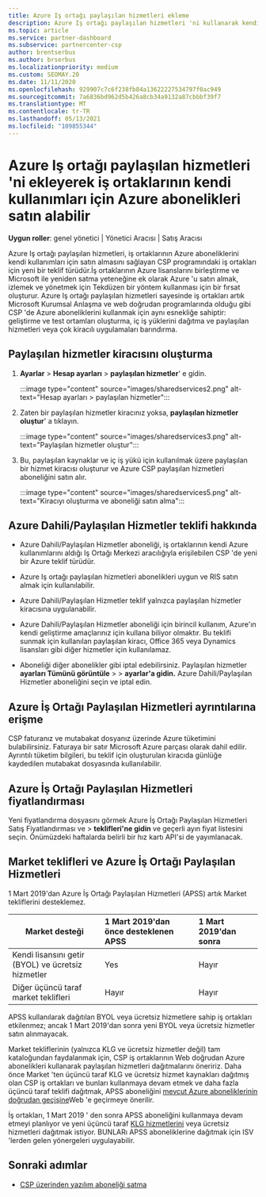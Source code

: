 ```yaml
---
title: Azure Iş ortağı paylaşılan hizmetleri ekleme
description: Azure Iş ortağı paylaşılan hizmetleri 'ni kullanarak kendi kullanım için Azure abonelikleri satın alın ve Azure 'u satın alma, izleme ve yönetmeye yönelik Tekdüzen bir yönteme sahip olun.
ms.topic: article
ms.service: partner-dashboard
ms.subservice: partnercenter-csp
author: brentserbus
ms.author: brserbus
ms.localizationpriority: medium
ms.custom: SEOMAY.20
ms.date: 11/11/2020
ms.openlocfilehash: 929907c7c6f238fb84a13622227534797f0ac949
ms.sourcegitcommit: 7a6836bd962d5b426a8cb34a9132a87cbbbf39f7
ms.translationtype: MT
ms.contentlocale: tr-TR
ms.lasthandoff: 05/13/2021
ms.locfileid: "109855344"
---
```

# <a name="add-azure-partner-shared-services-so-partners-can-buy-azure-subscriptions-for-their-own-use"></a>Azure Iş ortağı paylaşılan hizmetleri 'ni ekleyerek iş ortaklarının kendi kullanımları için Azure abonelikleri satın alabilir

**Uygun roller**: genel yönetici | Yönetici Aracısı | Satış Aracısı

Azure Iş ortağı paylaşılan hizmetleri, iş ortaklarının Azure aboneliklerini kendi kullanımları için satın almasını sağlayan CSP programındaki iş ortakları için yeni bir teklif türüdür.İş ortaklarının Azure lisanslarını birleştirme ve Microsoft ile yeniden satma yeteneğine ek olarak Azure 'u satın almak, izlemek ve yönetmek için Tekdüzen bir yöntem kullanması için bir fırsat oluşturur. Azure Iş ortağı paylaşılan hizmetleri sayesinde iş ortakları artık Microsoft Kurumsal Anlaşma ve web doğrudan programlarında olduğu gibi CSP 'de Azure aboneliklerini kullanmak için aynı esnekliğe sahiptir: geliştirme ve test ortamları oluşturma, iç iş yüklerini dağıtma ve paylaşılan hizmetleri veya çok kiracılı uygulamaları barındırma.  

## <a name="create-the-shared-services-tenant"></a>Paylaşılan hizmetler kiracısını oluşturma

1. **Ayarlar**  >  **Hesap ayarları**  >  **paylaşılan hizmetler**' e gidin.

   :::image type="content" source="images/sharedservices2.png" alt-text="Hesap ayarları > paylaşılan hizmetler":::

2. Zaten bir paylaşılan hizmetler kiracınız yoksa, **paylaşılan hizmetler oluştur**' a tıklayın.

   :::image type="content" source="images/sharedservices3.png" alt-text="Paylaşılan hizmetler oluştur":::

3. Bu, paylaşılan kaynaklar ve iç iş yükü için kullanılmak üzere paylaşılan bir hizmet kiracısı oluşturur ve Azure CSP paylaşılan hizmetleri aboneliğini satın alır.

   :::image type="content" source="images/sharedservices5.png" alt-text="Kiracıyı oluşturma ve aboneliği satın alma":::

## <a name="about-the-azure--internalshared-services-offer"></a>Azure Dahili/Paylaşılan Hizmetler teklifi hakkında

- Azure Dahili/Paylaşılan Hizmetler aboneliği, iş ortaklarının kendi Azure kullanımlarını aldığı Iş Ortağı Merkezi aracılığıyla erişilebilen CSP 'de yeni bir Azure teklif türüdür.

- Azure Iş ortağı paylaşılan hizmetleri abonelikleri uygun ve RIS satın almak için kullanılabilir.

- Azure Dahili/Paylaşılan Hizmetler teklif yalnızca paylaşılan hizmetler kiracısına uygulanabilir.

- Azure Dahili/Paylaşılan Hizmetler aboneliği için birincil kullanım, Azure'ın kendi geliştirme amaçlarınız için kullana biliyor olmaktır. Bu teklifi sunmak için kullanılan paylaşılan kiracı, Office 365 veya Dynamics lisansları gibi diğer hizmetler için kullanılamaz.

- Aboneliği diğer abonelikler gibi iptal edebilirsiniz. Paylaşılan hizmetler **ayarları Tümünü görüntüle**  >    >  **ayarlar'a gidin.** Azure Dahili/Paylaşılan Hizmetler aboneliğini seçin ve iptal edin.

## <a name="accessing-azure-partner-shared-services-consumption-details"></a>Azure İş Ortağı Paylaşılan Hizmetleri ayrıntılarına erişme

CSP faturanız ve mutabakat dosyanız üzerinde Azure tüketimini bulabilirsiniz. Faturaya bir satır Microsoft Azure parçası olarak dahil edilir. Ayrıntılı tüketim bilgileri, bu teklif için oluşturulan kiracıda günlüğe kaydedilen mutabakat dosyasında kullanılabilir.

## <a name="azure-partner-shared-services-pricing"></a>Azure İş Ortağı Paylaşılan Hizmetleri fiyatlandırması

Yeni fiyatlandırma dosyasını görmek Azure İş Ortağı Paylaşılan Hizmetleri Satış Fiyatlandırması ve  >  **teklifleri'ne gidin** ve geçerli ayın fiyat listesini seçin. Önümüzdeki haftalarda belirli bir hız kartı API'si de yayımlanacak.

## <a name="marketplace-offers-and-azure-partner-shared-services"></a>Market teklifleri ve Azure İş Ortağı Paylaşılan Hizmetleri

1 Mart 2019'dan Azure İş Ortağı Paylaşılan Hizmetleri (APSS) artık Market tekliflerini desteklemez.

|**Market desteği**   |**1 Mart 2019'dan önce desteklenen APSS**|**1 Mart 2019'dan sonra**|
|---------------------------|:----------------------------|:-------------------|
|Kendi lisansını getir (BYOL) ve ücretsiz hizmetler   | Yes   | Hayır|
|Diğer üçüncü taraf market teklifleri   | Hayır   |Hayır|

APSS kullanılarak dağıtılan BYOL veya ücretsiz hizmetlere sahip iş ortakları etkilenmez; ancak 1 Mart 2019'dan sonra yeni BYOL veya ücretsiz hizmetler satın alınmayacak.

Market tekliflerinin (yalnızca KLG ve ücretsiz hizmetler değil) tam kataloğundan faydalanmak için, CSP iş ortaklarının Web doğrudan Azure abonelikleri kullanarak paylaşılan hizmetleri dağıtmalarını öneririz.  Daha önce Market 'ten üçüncü taraf KLG ve ücretsiz hizmet kaynakları dağıtmış olan CSP iş ortakları ve bunları kullanmaya devam etmek ve daha fazla üçüncü taraf teklifi dağıtmak, APSS aboneliğini [mevcut Azure aboneliklerinin doğrudan geçişine](/azure/cloud-solution-provider/migration/migration#migrating-existing-azure-subscriptions)Web 'e geçirmeye önerilir.

İş ortakları, 1 Mart 2019 ' den sonra APSS aboneliğini kullanmaya devam etmeyi planlıyor ve yeni üçüncü taraf [KLG hizmetlerini](https://azuremarketplace.microsoft.com/marketplace/apps?filters=byol) veya ücretsiz hizmetleri dağıtmak istiyor. BUNLARı APSS aboneliklerine dağıtmak için ISV 'lerden gelen yönergeleri uygulayabilir.

## <a name="next-steps"></a>Sonraki adımlar

- [CSP üzerinden yazılım aboneliği satma](csp-software-subscriptions.md)